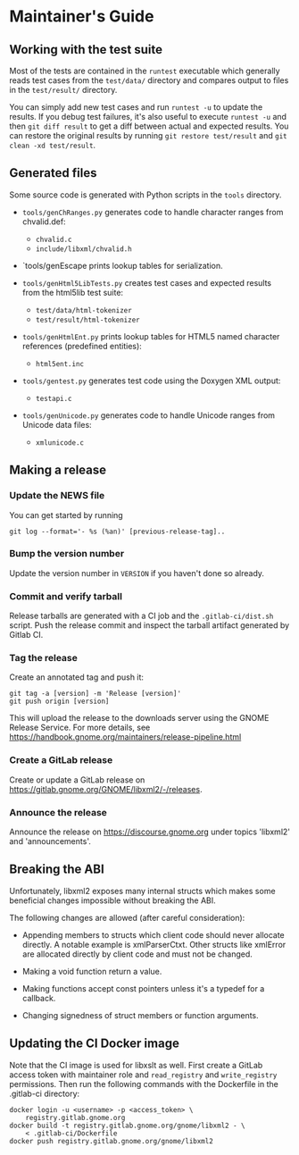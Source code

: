 # Maintainer's Guide

## Working with the test suite

Most of the tests are contained in the `runtest` executable which
generally reads test cases from the `test/data/` directory and compares output
to files in the `test/result/` directory.

You can simply add new test cases and run `runtest -u` to update the
results. If you debug test failures, it's also useful to execute
`runtest -u` and then `git diff result` to get a diff between actual and
expected results. You can restore the original results by running
`git restore test/result` and `git clean -xd test/result`.

## Generated files

Some source code is generated with Python scripts in the `tools`
directory.

- `tools/genChRanges.py` generates code to handle character ranges
  from chvalid.def:
  - `chvalid.c`
  - `include/libxml/chvalid.h`

- `tools/genEscape prints lookup tables for serialization.

- `tools/genHtml5LibTests.py` creates test cases and expected results
  from the html5lib test suite:
  - `test/data/html-tokenizer`
  - `test/result/html-tokenizer`

- `tools/genHtmlEnt.py` prints lookup tables for HTML5 named character
  references (predefined entities):
  - `html5ent.inc`

- `tools/gentest.py` generates test code using the Doxygen XML output:
  - `testapi.c`

- `tools/genUnicode.py` generates code to handle Unicode ranges
  from Unicode data files:
  - `xmlunicode.c`

## Making a release

### Update the NEWS file

You can get started by running

    git log --format='- %s (%an)' [previous-release-tag]..

### Bump the version number

Update the version number in `VERSION` if you haven't done so already.

### Commit and verify tarball

Release tarballs are generated with a CI job and the `.gitlab-ci/dist.sh`
script. Push the release commit and inspect the tarball artifact generated
by Gitlab CI.

### Tag the release

Create an annotated tag and push it:

    git tag -a [version] -m 'Release [version]'
    git push origin [version]

This will upload the release to the downloads server using the GNOME
Release Service. For more details, see
<https://handbook.gnome.org/maintainers/release-pipeline.html>

### Create a GitLab release

Create or update a GitLab release on
<https://gitlab.gnome.org/GNOME/libxml2/-/releases>.

### Announce the release

Announce the release on https://discourse.gnome.org under topics 'libxml2'
and 'announcements'.

## Breaking the ABI

Unfortunately, libxml2 exposes many internal structs which makes some
beneficial changes impossible without breaking the ABI.

The following changes are allowed (after careful consideration):

- Appending members to structs which client code should never allocate
  directly. A notable example is xmlParserCtxt. Other structs like
  xmlError are allocated directly by client code and must not be changed.

- Making a void function return a value.

- Making functions accept const pointers unless it's a typedef for a
  callback.

- Changing signedness of struct members or function arguments.

## Updating the CI Docker image

Note that the CI image is used for libxslt as well. First create a
GitLab access token with maintainer role and `read_registry` and
`write_registry` permissions. Then run the following commands with the
Dockerfile in the .gitlab-ci directory:

    docker login -u <username> -p <access_token> \
        registry.gitlab.gnome.org
    docker build -t registry.gitlab.gnome.org/gnome/libxml2 - \
        < .gitlab-ci/Dockerfile
    docker push registry.gitlab.gnome.org/gnome/libxml2
